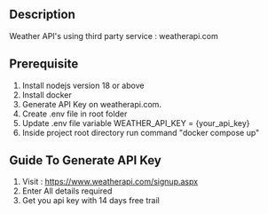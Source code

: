## Description

Weather API's using third party service : weatherapi.com

## Prerequisite

1. Install nodejs version 18 or above
2. Install docker
3. Generate API Key on weatherapi.com.
4. Create .env file in root folder
5. Update .env file variable WEATHER_API_KEY = {your_api_key}
6. Inside project root directory run command "docker compose up"

## Guide To Generate API Key

1. Visit : https://www.weatherapi.com/signup.aspx
2. Enter All details required
3. Get you api key with 14 days free trail
